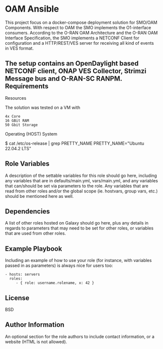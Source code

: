 OAM Ansible
=========
This project focus on a docker-compose deployment solution for SMO/OAM Components.
With respect to OAM the SMO implements the O1-interface consumers. According to the O-RAN OAM Architecture and the O-RAN OAM Interface Specification, the SMO implements a NETCONF Client for configuration and a HTTP/REST/VES server for receiving all kind of events in VES format.

The setup contains an OpenDaylight based NETCONF client, ONAP VES Collector, Strimzi Message bus and O-RAN-SC RANPM.
Requirements
------------
Resources

The solution was tested on a VM with

    4x Core
    16 GBit RAM
    50 Gbit Storage

Operating (HOST) System

$ cat /etc/os-release | grep PRETTY_NAME
PRETTY_NAME="Ubuntu 22.04.2 LTS"

Role Variables
--------------

A description of the settable variables for this role should go here, including any variables that are in defaults/main.yml, vars/main.yml, and any variables that can/should be set via parameters to the role. Any variables that are read from other roles and/or the global scope (ie. hostvars, group vars, etc.) should be mentioned here as well.

Dependencies
------------

A list of other roles hosted on Galaxy should go here, plus any details in regards to parameters that may need to be set for other roles, or variables that are used from other roles.

Example Playbook
----------------

Including an example of how to use your role (for instance, with variables passed in as parameters) is always nice for users too:

    - hosts: servers
      roles:
         - { role: username.rolename, x: 42 }

License
-------

BSD

Author Information
------------------

An optional section for the role authors to include contact information, or a website (HTML is not allowed).
